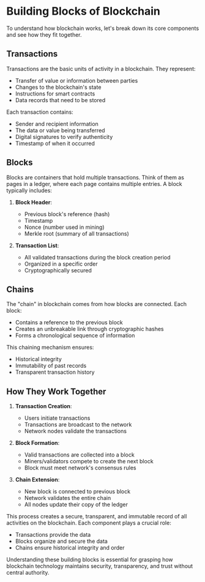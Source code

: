 # Building Blocks of Blockchain

To understand how blockchain works, let's break down its core components and see how they fit together.

## Transactions
Transactions are the basic units of activity in a blockchain. They represent:
- Transfer of value or information between parties
- Changes to the blockchain's state
- Instructions for smart contracts
- Data records that need to be stored

Each transaction contains:
- Sender and recipient information
- The data or value being transferred
- Digital signatures to verify authenticity
- Timestamp of when it occurred

## Blocks
Blocks are containers that hold multiple transactions. Think of them as pages in a ledger, where each page contains multiple entries. A block typically includes:

1. **Block Header**:
   - Previous block's reference (hash)
   - Timestamp
   - Nonce (number used in mining)
   - Merkle root (summary of all transactions)

2. **Transaction List**:
   - All validated transactions during the block creation period
   - Organized in a specific order
   - Cryptographically secured

## Chains
The "chain" in blockchain comes from how blocks are connected. Each block:
- Contains a reference to the previous block
- Creates an unbreakable link through cryptographic hashes
- Forms a chronological sequence of information

This chaining mechanism ensures:
- Historical integrity
- Immutability of past records
- Transparent transaction history

## How They Work Together

1. **Transaction Creation**:
   - Users initiate transactions
   - Transactions are broadcast to the network
   - Network nodes validate the transactions

2. **Block Formation**:
   - Valid transactions are collected into a block
   - Miners/validators compete to create the next block
   - Block must meet network's consensus rules

3. **Chain Extension**:
   - New block is connected to previous block
   - Network validates the entire chain
   - All nodes update their copy of the ledger

This process creates a secure, transparent, and immutable record of all activities on the blockchain. Each component plays a crucial role:
- Transactions provide the data
- Blocks organize and secure the data
- Chains ensure historical integrity and order

Understanding these building blocks is essential for grasping how blockchain technology maintains security, transparency, and trust without central authority.

